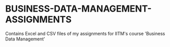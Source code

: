 # BUSINESS-DATA-MANAGEMENT-ASSIGNMENTS
Contains Excel and CSV files of my assignments for IITM's course 'Business Data Management'
